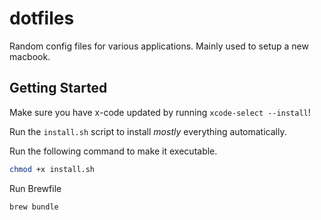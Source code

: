 # dotfiles

Random config files for various applications. Mainly used to setup a new macbook.

## Getting Started

Make sure you have x-code updated by running `xcode-select --install`!

Run the `install.sh` script to install _mostly_ everything automatically.

Run the following command to make it executable.

``` sh
chmod +x install.sh
```

Run Brewfile
```sh
brew bundle
```
